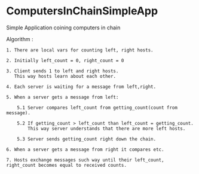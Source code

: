 # ComputersInChainSimpleApp
Simple Application coining computers in chain 

Algorithm :

    1. There are local vars for counting left, right hosts.
    
    2. Initially left_count = 0, right_count = 0
    
    3. Client sends 1 to left and right hosts.
       This way hosts learn about each other.
       
    4. Each server is waiting for a message from left,right. 
    
    5. When a server gets a message from left:
    
        5.1 Server compares left_count from getting_count(count from message).
        
        5.2 If getting_count > left_count than left_count = getting_count.
            This way server understands that there are more left hosts.
            
        5.3 Server sends getting_count right down the chain.
        
    6. When a server gets a message from right it compares etc.
    
    7. Hosts exchange messages such way until their left_count, right_count becomes equal to received counts.
   
    
